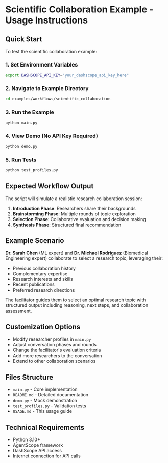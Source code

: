 # Scientific Collaboration Example - Usage Instructions

## Quick Start

To test the scientific collaboration example:

### 1. Set Environment Variables
```bash
export DASHSCOPE_API_KEY="your_dashscope_api_key_here"
```

### 2. Navigate to Example Directory
```bash
cd examples/workflows/scientific_collaboration
```

### 3. Run the Example
```bash
python main.py
```

### 4. View Demo (No API Key Required)
```bash
python demo.py
```

### 5. Run Tests
```bash
python test_profiles.py
```

## Expected Workflow Output

The script will simulate a realistic research collaboration session:

1. **Introduction Phase**: Researchers share their backgrounds
2. **Brainstorming Phase**: Multiple rounds of topic exploration  
3. **Selection Phase**: Collaborative evaluation and decision making
4. **Synthesis Phase**: Structured final recommendation

## Example Scenario

**Dr. Sarah Chen** (ML expert) and **Dr. Michael Rodriguez** (Biomedical Engineering expert) collaborate to select a research topic, leveraging their:

- Previous collaboration history
- Complementary expertise 
- Research interests and skills
- Recent publications
- Preferred research directions

The facilitator guides them to select an optimal research topic with structured output including reasoning, next steps, and collaboration assessment.

## Customization Options

- Modify researcher profiles in `main.py`
- Adjust conversation phases and rounds
- Change the facilitator's evaluation criteria
- Add more researchers to the conversation
- Extend to other collaboration scenarios

## Files Structure

- `main.py` - Core implementation
- `README.md` - Detailed documentation
- `demo.py` - Mock demonstration 
- `test_profiles.py` - Validation tests
- `USAGE.md` - This usage guide

## Technical Requirements

- Python 3.10+
- AgentScope framework
- DashScope API access
- Internet connection for API calls